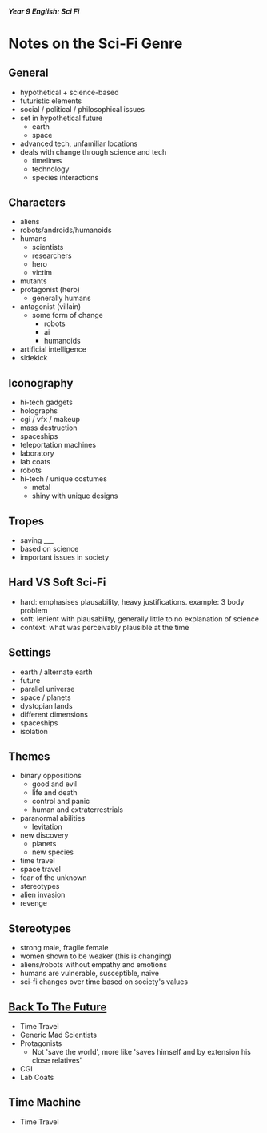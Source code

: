 <head>
  <title>The Sci-Fi Genre</title>
</head>

##### Year 9 English: Sci Fi

# Notes on the Sci-Fi Genre

## General

- hypothetical + science-based
- futuristic elements
- social / political / philosophical issues
- set in hypothetical future
  - earth
  - space
- advanced tech, unfamiliar locations
- deals with change through science and tech
  - timelines
  - technology
  - species interactions

## Characters

- aliens
- robots/androids/humanoids
- humans
  - scientists
  - researchers
  - hero
  - victim
- mutants
- protagonist (hero)
  - generally humans
- antagonist (villain)
  - some form of change
    - robots
    - ai
    - humanoids
- artificial intelligence
- sidekick

## Iconography

- hi-tech gadgets
- holographs
- cgi / vfx / makeup
- mass destruction
- spaceships
- teleportation machines
- laboratory
- lab coats
- robots
- hi-tech / unique costumes
  - metal
  - shiny with unique designs
 
## Tropes

- saving ___
- based on science
- important issues in society

## Hard VS Soft Sci-Fi

- hard: emphasises plausability, heavy justifications. example: 3 body problem
- soft: lenient with plausability, generally little to no explanation of science
- context: what was perceivably plausible at the time

## Settings

- earth / alternate earth
- future
- parallel universe
- space / planets
- dystopian lands
- different dimensions
- spaceships
- isolation

## Themes
- binary oppositions
  - good and evil
  - life and death
  - control and panic
  - human and extraterrestrials
- paranormal abilities
  - levitation
- new discovery
  - planets
  - new species
- time travel
- space travel
- fear of the unknown
- stereotypes
- alien invasion
- revenge

## Stereotypes

- strong male, fragile female
- women shown to be weaker (this is changing)
- aliens/robots without empathy and emotions
- humans are vulnerable, susceptible, naive
- sci-fi changes over time based on society's values

## [Back To The Future](/the-merchant/notes/year9/english/sci-fi/back-to-the-future.html)

- Time Travel
- Generic Mad Scientists
- Protagonists
  - Not 'save the world', more like 'saves himself and by extension his close relatives'
- CGI
- Lab Coats

## Time Machine

- Time Travel
